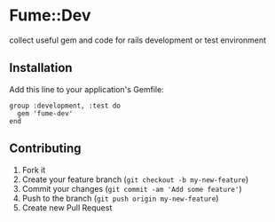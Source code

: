 # Fume::Dev

collect useful gem and code for rails development or test environment

## Installation

Add this line to your application's Gemfile:

	group :development, :test do
	  gem 'fume-dev'
	end

## Contributing

1. Fork it
2. Create your feature branch (`git checkout -b my-new-feature`)
3. Commit your changes (`git commit -am 'Add some feature'`)
4. Push to the branch (`git push origin my-new-feature`)
5. Create new Pull Request
